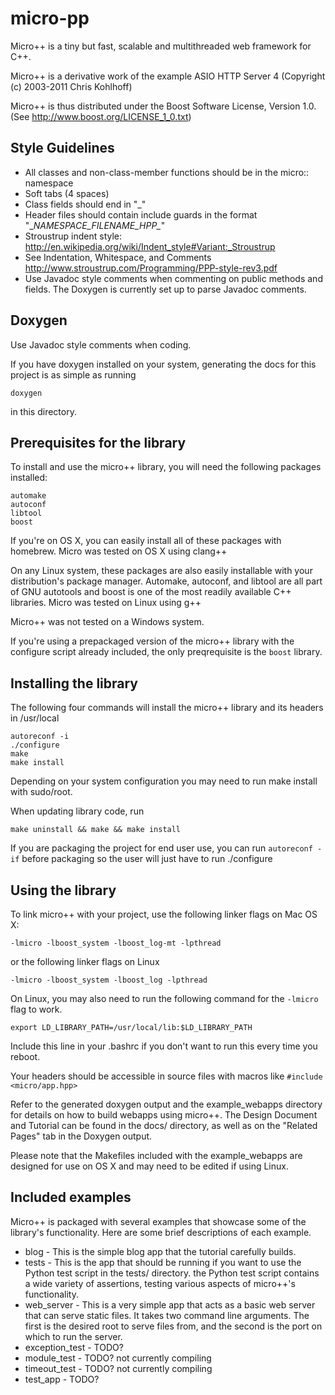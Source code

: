 # micro-pp

Micro++ is a tiny but fast, scalable and multithreaded web framework for C++.

Micro++ is a derivative work of the example ASIO HTTP Server 4 (Copyright (c) 2003-2011 Chris Kohlhoff)

Micro++ is thus distributed under the Boost Software License, Version 1.0. (See http://www.boost.org/LICENSE_1_0.txt)

## Style Guidelines

* All classes and non-class-member functions should be in the micro:: namespace
* Soft tabs (4 spaces)
* Class fields should end in "\_"
* Header files should contain include guards in the format "\__NAMESPACE_FILENAME_HPP\__"
* Stroustrup indent style: http://en.wikipedia.org/wiki/Indent_style#Variant:_Stroustrup
* See Indentation, Whitespace, and Comments http://www.stroustrup.com/Programming/PPP-style-rev3.pdf
* Use Javadoc style comments when commenting on public methods and fields. The Doxygen is currently set up to parse Javadoc comments.

## Doxygen
Use Javadoc style comments when coding.

If you have doxygen installed on your system, generating the docs for this project is as simple as running

    doxygen

in this directory.

## Prerequisites for the library
To install and use the micro++ library, you will need the following packages installed:

    automake
    autoconf
    libtool
    boost

If you're on OS X, you can easily install all of these packages with homebrew. Micro was tested on OS X using clang++

On any Linux system, these packages are also easily installable with your distribution's package manager. Automake, autoconf, and libtool are all part of GNU autotools and boost is one of the most readily available C++ libraries. Micro was tested on Linux using g++

Micro++ was not tested on a Windows system.

If you're using a prepackaged version of the micro++ library with the configure script already included, the only preqrequisite is the `boost` library.

## Installing the library
The following four commands will install the micro++ library and its headers in /usr/local

    autoreconf -i
    ./configure
    make
    make install

Depending on your system configuration you may need to run make install with sudo/root.

When updating library code, run

    make uninstall && make && make install

If you are packaging the project for end user use, you can run `autoreconf -if` before packaging so the user will just have to run ./configure

## Using the library
To link micro++ with your project, use the following linker flags on Mac OS X:

    -lmicro -lboost_system -lboost_log-mt -lpthread

or the following linker flags on Linux

    -lmicro -lboost_system -lboost_log -lpthread

On Linux, you may also need to run the following command for the `-lmicro` flag to work.

    export LD_LIBRARY_PATH=/usr/local/lib:$LD_LIBRARY_PATH

Include this line in your .bashrc if you don't want to run this every time you reboot.

Your headers should be accessible in source files with macros like `#include <micro/app.hpp>`

Refer to the generated doxygen output and the example_webapps directory for details on how to build webapps using micro++. The Design Document and Tutorial can be found in the docs/ directory, as well as on the "Related Pages" tab in the Doxygen output.

Please note that the Makefiles included with the example_webapps are designed for use on OS X and may need to be edited if using Linux.

## Included examples
Micro++ is packaged with several examples that showcase some of the library's functionality. Here are some brief descriptions of each example.

* blog - This is the simple blog app that the tutorial carefully builds.
* tests - This is the app that should be running if you want to use the Python test script in the tests/ directory. the Python test script contains a wide variety of assertions, testing various aspects of micro++'s functionality.
* web_server - This is a very simple app that acts as a basic web server that can serve static files. It takes two command line arguments. The first is the desired root to serve files from, and the second is the port on which to run the server.
* exception_test - TODO?
* module_test - TODO? not currently compiling
* timeout_test - TODO? not currently compiling
* test_app - TODO?